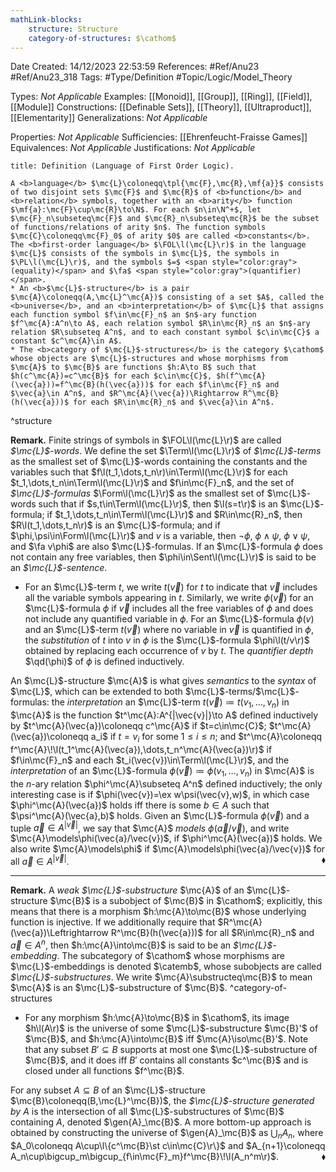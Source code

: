 ```yaml
---
mathLink-blocks:
    structure: Structure
    category-of-structures: $\cathom$
---
```


<div class="topSpace"></div>

Date Created: 14/12/2023 22:53:59
References: #Ref/Anu23 #Ref/Anu23_318
Tags: #Type/Definition #Topic/Logic/Model_Theory

Types: <i>Not Applicable</i>
Examples: [[Monoid]], [[Group]], [[Ring]], [[Field]], [[Module]]
Constructions: [[Definable Sets]], [[Theory]], [[Ultraproduct]], [[Elementarity]]
Generalizations: <i>Not Applicable</i>

Properties: <i>Not Applicable</i>
Sufficiencies: [[Ehrenfeucht-Fraisse Games]]
Equivalences: <i>Not Applicable</i>
Justifications: <i>Not Applicable</i>

``` ad-Definition
title: Definition (Language of First Order Logic).

A <b>language</b> $\mc{L}\coloneqq\tpl{\mc{F},\mc{R},\mf{a}}$ consists of two disjoint sets $\mc{F}$ and $\mc{R}$ of <b>function</b> and <b>relation</b> symbols, together with an <b>arity</b> function $\mf{a}:\mc{F}\cup\mc{R}\to\N$. For each $n\in\N^+$, let $\mc{F}_n\subseteq\mc{F}$ and $\mc{R}_n\subseteq\mc{R}$ be the subset of functions/relations of arity $n$. The function symbols $\mc{C}\coloneqq\mc{F}_0$ of arity $0$ are called <b>constants</b>. The <b>first-order language</b> $\FOL\l(\mc{L}\r)$ in the language $\mc{L}$ consists of the symbols in $\mc{L}$, the symbols in $\PL\l(\mc{L}\r)$, and the symbols $=$ <span style="color:gray">(equality)</span> and $\fa$ <span style="color:gray">(quantifier)</span>.
* An <b>$\mc{L}$-structure</b> is a pair $\mc{A}\coloneqq(A,\mc{L}^\mc{A})$ consisting of a set $A$, called the <b>universe</b>, and an <b>interpretation</b> of $\mc{L}$ that assigns each function symbol $f\in\mc{F}_n$ an $n$-ary function $f^\mc{A}:A^n\to A$, each relation symbol $R\in\mc{R}_n$ an $n$-ary relation $R\subseteq A^n$, and to each constant symbol $c\in\mc{C}$ a constant $c^\mc{A}\in A$.
* The <b>category of $\mc{L}$-structures</b> is the category $\cathom$ whose objects are $\mc{L}$-structures and whose morphisms from $\mc{A}$ to $\mc{B}$ are functions $h:A\to B$ such that $h(c^\mc{A})=c^\mc{B}$ for each $c\in\mc{C}$, $h(f^\mc{A}(\vec{a}))=f^\mc{B}(h(\vec{a}))$ for each $f\in\mc{F}_n$ and $\vec{a}\in A^n$, and $R^\mc{A}(\vec{a})\Rightarrow R^\mc{B}(h(\vec{a}))$ for each $R\in\mc{R}_n$ and $\vec{a}\in A^n$.

```
^structure

<b>Remark.</b> Finite strings of symbols in $\FOL\l(\mc{L}\r)$ are called <i>$\mc{L}$-words</i>. We define the set $\Term\l(\mc{L}\r)$ of <i>$\mc{L}$-terms</i> as the smallest set of $\mc{L}$-words containing the constants and the variables such that $f\l(t_1,\dots,t_n\r)\in\Term\l(\mc{L}\r)$ for each $t_1,\dots,t_n\in\Term\l(\mc{L}\r)$ and $f\in\mc{F}_n$, and the set of <i>$\mc{L}$-formulas</i> $\Form\l(\mc{L}\r)$ as the smallest set of $\mc{L}$-words such that if $s,t\in\Term\l(\mc{L}\r)$, then $\l(s=t\r)$ is an $\mc{L}$-formula; if $t_1,\dots,t_n\in\Term\l(\mc{L}\r)$ and $R\in\mc{R}_n$, then $R\l(t_1,\dots,t_n\r)$ is an $\mc{L}$-formula; and if $\phi,\psi\in\Form\l(\mc{L}\r)$ and $v$ is a variable, then $\lnot\phi$, $\phi\land\psi$, $\phi\lor\psi$, and $\fa v\phi$ are also $\mc{L}$-formulas. If an $\mc{L}$-formula $\phi$ does not contain any free variables, then $\phi\in\Sent\l(\mc{L}\r)$ is said to be an <i>$\mc{L}$-sentence</i>.
* For an $\mc{L}$-term $t$, we write $t(\vec{v})$ for $t$ to indicate that $\vec{v}$ includes all the variable symbols appearing in $t$. Similarly, we write $\phi(\vec{v})$ for an $\mc{L}$-formula $\phi$ if $\vec{v}$ includes all the free variables of $\phi$ and does not include any quantified variable in $\phi$. For an $\mc{L}$-formula $\phi(v)$ and an $\mc{L}$-term $t(\vec{v})$ where no variable in $\vec{v}$ is quantified in $\phi$, the <i>substitution</i> of $t$ into $v$ in $\phi$ is the $\mc{L}$-formula $\phi\l(t/v\r)$ obtained by replacing each occurrence of $v$ by $t$. The <i>quantifier depth</i> $\qd(\phi)$ of $\phi$ is defined inductively.

An $\mc{L}$-structure $\mc{A}$ is what gives <i>semantics</i> to the <i>syntax</i> of $\mc{L}$, which can be extended to both $\mc{L}$-terms/$\mc{L}$-formulas: the <i>interpretation</i> an $\mc{L}$-term $t(\vec{v})\coloneqq t(v_1,\dots,v_n)$ in $\mc{A}$ is the function $t^\mc{A}:A^{|\vec{v}|}\to A$ defined inductively by $t^\mc{A}(\vec{a})\coloneqq c^\mc{A}$ if $t=c\in\mc{C}$; $t^\mc{A}(\vec{a})\coloneqq a_i$ if $t=v_i$ for some $1\leq i\leq n$; and $t^\mc{A}\coloneqq f^\mc{A}\!\l(t_1^\mc{A}(\vec{a}),\dots,t_n^\mc{A}(\vec{a})\r)$ if $f\in\mc{F}_n$ and each $t_i(\vec{v})\in\Term\l(\mc{L}\r)$, and the <i>interpretation</i> of an $\mc{L}$-formula $\phi(\vec{v})\coloneqq\phi(v_1,\dots,v_n)$ in $\mc{A}$ is the $n$-ary relation $\phi^\mc{A}\subseteq A^n$ defined inductively; the only interesting case is if $\phi(\vec{v})=\ex w\psi(\vec{v},w)$, in which case $\phi^\mc{A}(\vec{a})$ holds iff there is some $b\in A$ such that $\psi^\mc{A}(\vec{a},b)$ holds. Given an $\mc{L}$-formula $\phi(\vec{v})$ and a tuple $\vec{a}\in A^{|\vec{v}|}$, we say that $\mc{A}$ <i>models</i> $\phi(\vec{a}/\vec{v})$, and write $\mc{A}\models\phi(\vec{a}/\vec{v})$, if $\phi^\mc{A}(\vec{a})$ holds. We also write $\mc{A}\models\phi$ if $\mc{A}\models\phi(\vec{a}/\vec{v})$ for all $\vec{a}\in A^{|\vec{v}|}$.<span style="float:right;">$\blacklozenge$</span>

---

<b>Remark.</b> A <i>weak $\mc{L}$-substructure</i> $\mc{A}$ of an $\mc{L}$-structure $\mc{B}$ is a subobject of $\mc{B}$ in $\cathom$; explicitly, this means that there is a morphism $h:\mc{A}\to\mc{B}$ whose underlying function is injective. If we additionally require that $R^\mc{A}(\vec{a})\Leftrightarrow R^\mc{B}(h(\vec{a}))$ for all $R\in\mc{R}_n$ and $\vec{a}\in A^n$, then $h:\mc{A}\into\mc{B}$ is said to be an <i>$\mc{L}$-embedding</i>. The subcategory of $\cathom$ whose morphisms are $\mc{L}$-embeddings is denoted $\catemb$, whose subobjects are called <i>$\mc{L}$-substructures</i>. We write $\mc{A}\substructeq\mc{B}$ to mean $\mc{A}$ is an $\mc{L}$-substructure of $\mc{B}$. ^category-of-structures
* For any morphism $h:\mc{A}\to\mc{B}$ in $\cathom$, its image $h\l(A\r)$ is the universe of some $\mc{L}$-substructure $\mc{B}'$ of $\mc{B}$, and $h:\mc{A}\into\mc{B}$ iff $\mc{A}\iso\mc{B}'$. Note that any subset $B'\subseteq B$ supports at most one $\mc{L}$-substructure of $\mc{B}$, and it does iff $B'$ contains all constants $c^\mc{B}$ and is closed under all functions $f^\mc{B}$.

For any subset $A\subseteq B$ of an $\mc{L}$-structure $\mc{B}\coloneqq(B,\mc{L}^\mc{B})$, the <i>$\mc{L}$-structure generated by $A$</i> is the intersection of all $\mc{L}$-substructures of $\mc{B}$ containing $A$, denoted $\gen{A}_\mc{B}$. A more bottom-up approach is obtained by constructing the universe of $\gen{A}_\mc{B}$ as $\bigcup_nA_n$, where $A_0\coloneqq A\cup\l\{c^\mc{B}\st c\in\mc{C}\r\}$ and $A_{n+1}\coloneqq A_n\cup\bigcup_m\bigcup_{f\in\mc{F}_m}f^\mc{B}\!\l(A_n^m\r)$.<span style="float:right;">$\blacklozenge$</span>
